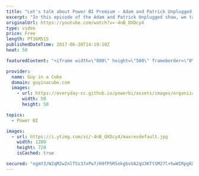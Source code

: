 ```yaml
---
title: "Let's talk about Power BI Premium - Adam and Patrick Unplugged [EP4]"
excerpt: "In this episode of the Adam and Patrick Unplugged show, we talk about some travel updates, ragged hierarchies and a lot about Power BI Premium.  Travel Update - 0:39  Ragged hierarchies - 2:15  Power BI Premium - 8:12  Travel stories - 33:27  LET'S CONNECT!  Guy in a Cube -- https://guyinacube.com --"
originalUrl: https://youtube.com/watch?v=-4nB_OXDcy4
type: video
price: Free
length: PT36M51S
publishedDateTime: 2017-06-30T14:19:10Z
heat: 50

featuredContent: "<iframe width=\"800\" height=\"500\" frameborder=\"0\" src=\"https://www.youtube.com/embed/-4nB_OXDcy4\" allow=\"accelerometer; autoplay; encrypted-media; gyroscope; picture-in-picture\" allowfullscreen></iframe>"

provider:
  name: Guy in a Cube
  domain: guyinacube.com
  images:
    - url: https://everyday-cc.github.io/powerbi/assets/images/organizations/guyinacube.com-50x50.jpg
      width: 50
      height: 50

topics:
  - Power BI

images:
  - url: https://i.ytimg.com/vi/-4nB_OXDcy4/maxresdefault.jpg
    width: 1280
    height: 720
    isCached: true

secured: "ngmY3/W2qM2w2nlTSs37xPw7/H9fP5R5okgbsVA2qU3KTtSM27l+hwWIRpgKXcCE78kar1cv4wtEpwDz9gJMGk/+fTY4ZHXliti8pmQnCsCG5ndbDgHjTZoZva/HmhPj/ag3Qnaz0YtAzHGR1abW0q7W0NAcNn6kWBferlpV9TvjlxAc6eXYdQh0NR5EqTOUHPVhLrXX+e4K/B2kr7xs24ZYa7SYgSROaZ+7sJEC9L90PWPYiemlCgdENRtth1aOkQA8KJeaK+Xhl1flw1Vmg/vHnB3IMzbLUHTK+u6OnecZVJAO41fsIf5evERpgbhCQTqklWxkuLlIqBLZA+P489imuFJOgwvGqSCt8lJiudbl2tGw9kMa/APkqWXkk9+BrrYUat/Mn/0amH9vvXWA1yC5w8YjS2G9UivC+3RGOFo=;HZeIBEtrz2B5xdar3fvgfQ=="
---
```



